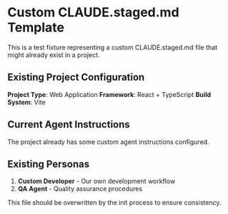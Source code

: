 # Custom CLAUDE.staged.md Template

This is a test fixture representing a custom CLAUDE.staged.md file that might already exist in a project.

## Existing Project Configuration

**Project Type**: Web Application
**Framework**: React + TypeScript
**Build System**: Vite

## Current Agent Instructions

The project already has some custom agent instructions configured.

## Existing Personas

1. **Custom Developer** - Our own development workflow
2. **QA Agent** - Quality assurance procedures

This file should be overwritten by the init process to ensure consistency.